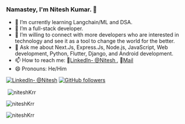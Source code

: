 ### Namastey, I'm Nitesh Kumar. 🙏


- 🔭 I’m currently learning Langchain/ML and DSA.
- 🌱 I’m a full-stack developer. 
- 🤔 I’m willing to connect with more developers who are interested in technology and see it as a tool to change the world for the better.
- 💬 Ask me about Next.Js, Express.Js, Node.js, JavaScript, Web development, Python, Flutter,  Django, and  Android development.
- 📫 How to reach me:  📧[LinkedIn- @Nitesh ](https://www.linkedin.com/in/nitesh-kumar-57b598204/) , 📧[Mail](mailto:nkumar35101@gmail.com)
- 😄 Pronouns: He/Him

 [![LinkedIn- @Nitesh ](https://img.shields.io/badge/-Nitesh-blue?style=flat-square&logo=Linkedin&logoColor=white&link=https://www.linkedin.com/in/nitesh-kumar-57b598204/)](https://www.linkedin.com/in/nitesh-kumar-57b598204/)
[![GitHub followers](https://img.shields.io/github/followers/niteshKrr?label=Followers&style=social)](https://github.com/niteshKrr)
<br/> 

<p>&nbsp;<img align="center" src="https://github-readme-stats.vercel.app/api?username=niteshKrr&show_icons=true&locale=en" alt="niteshKrr" /></p> 
<!-- <img src="https://github-readme-stats.vercel.app/api?username=niteshKrr&&show_icons=true&title_color=fffff9&icon_color=ffffff&text_color=088000&bg_color=191919"> -->

<p><img src="https://github-readme-stats.vercel.app/api/top-langs?username=niteshKrr&show_icons=true&locale=en&layout=compact" alt="niteshKrr" /></p>

<p><img align="center" src="https://github-readme-streak-stats.herokuapp.com/?user=niteshKrr&" alt="niteshKrr" /></p>


